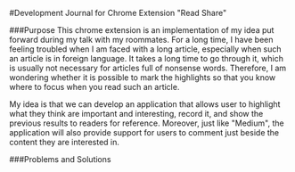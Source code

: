 #Development Journal for Chrome Extension "Read Share"

###Purpose
This chrome extension is an implementation of my idea put forward during
my talk with my roommates. For a long time, I have been feeling troubled 
when I am faced with a long article, especially when such an article is 
in foreign language. It takes a long time to go through it, which is usually
not necessary for articles full of nonsense words. Therefore, I am wondering
whether it is possible to mark the highlights so that you know where to focus
when you read such an article. 

My idea is that we can develop an application that allows user to highlight 
what they think are important and interesting, record it, and show the previous
results to readers for reference. Moreover, just like "Medium", the application
will also provide support for users to comment just beside the content they are
interested in.

###Problems and Solutions



 





